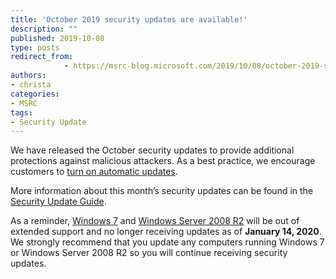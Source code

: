 ```yaml
---
title: 'October 2019 security updates are available!'
description: ""
published: 2019-10-08
type: posts
redirect_from:
            - https://msrc-blog.microsoft.com/2019/10/08/october-2019-security-updates-are-available/
authors:
- christa
categories:
- MSRC
tags:
- Security Update
---
```

<!--StartFragment-->

We have released the October security updates to provide additional protections against malicious attackers. As a best practice, we encourage customers to [turn on automatic updates](https://nam06.safelinks.protection.outlook.com/?url=https%3A%2F%2Fsupport.microsoft.com%2Fen-us%2Fhelp%2F306525%2Fhow-to-configure-and-use-automatic-updates-in-windows&data=02%7C01%7CChrista.Anderson%40microsoft.com%7Cf2d1feeeb05e46c1985808d703f8a92c%7C72f988bf86f141af91ab2d7cd011db47%7C1%7C0%7C636982238828836610&sdata=x%2BdarlJVnOitYYWxg1FZj1C0AGWKaFcmbhYozDgYoOE%3D&reserved=0).

More information about this month’s security updates can be found in the [Security Update Guide](http://aka.ms/securityupdates).

As a reminder, [Windows 7](https://support.microsoft.com/en-us/lifecycle/search?alpha=Windows%207) and [Windows Server 2008 R2](https://support.microsoft.com/en-us/lifecycle/search/1163) will be out of extended support and no longer receiving updates as of **January 14, 2020**. We strongly recommend that you update any computers running Windows 7 or Windows Server 2008 R2 so you will continue receiving security updates.

<!--EndFragment-->
